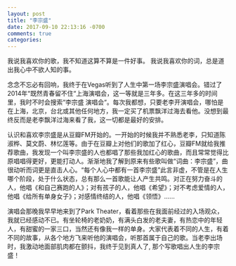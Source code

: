 ```yaml
---
layout: post
title: "李宗盛"
date: 2017-09-10 22:13:16 -0700
comments: true
categories: 
---
```


我说我喜欢你的歌，我不知道这算不算是一件好事。
我说我喜欢你的词，总是道出我心中不欲人知的事。

<!-- more -->

念念不忘必有回响，我终于在Vegas听到了人生中第一场李宗盛演唱会。错过了2014年“既然青春留不住“上海演唱会，这一等就是三年多。在这三年多的时间里，我时不时会搜索“李宗盛 演唱会“。每次我都想，只要老李开演唱会，哪怕是在上海，北京，台北或其他任何地方，我一定买了机票飘洋过海去看他。没想到最终反而是老李飘洋过海来看了我，这一切都是最好的安排。

认识和喜欢李宗盛是从豆瓣FM开始的。一开始的时候我并不熟悉老李，只知道陈淑桦、莫文蔚、林忆莲等。由于在豆瓣上对他们的歌加了红心，豆瓣FM就给我推荐歌曲，我发现一个叫李宗盛的人也都唱了那些我加红心的歌曲，而且常常觉得比原唱唱得更好，更能打动人。渐渐地我了解到原来有些歌叫做“词曲：李宗盛”，曲很动听而词更是直击人心。“每个人心中都有一首李宗盛”此言非虚，不管是在人生哪个阶段，处于什么状态，总有那么一首歌能让人产生共鸣。对正在努力奋斗的人，他唱《和自己赛跑的人》；对有孩子的人，他唱《希望》；对不考虑爱情的人，他唱《给所有单身女子》；对感情终结的人，他唱《领悟》......

演唱会那晚我早早地来到了Park Theater，看着那些在我面前经过的入场观众，我就已经感动不已。有坐轮椅的老奶奶，有满头白发的老夫妻，有热恋中的年轻人，有甜蜜的一家三口，当然还有像我一样的单身。大家代表着不同的人生，有着不同的故事，从各个地方飞来听他的演唱会，听那首属于自己的歌。当老李出场时，我激动地面部肌肉都在颤抖，我终于见到真人了, 那个写歌唱出人生的李宗盛！
